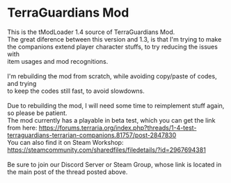 # TerraGuardians Mod
This is the tModLoader 1.4 source of TerraGuardians Mod.<br>
The great diference between this version and 1.3, is that I'm trying to make<br>
the companions extend player character stuffs, to try reducing the issues with<br>
item usages and mod recognitions.<br>
<br>
I'm rebuilding the mod from scratch, while avoiding copy/paste of codes, and trying<br>
to keep the codes still fast, to avoid slowdowns.<br>
<br>
Due to rebuilding the mod, I will need some time to reimplement stuff again,<br>
so please be patient.<br>
The mod currently has a playable in beta test, which you can get the link from here: https://forums.terraria.org/index.php?threads/1-4-test-terraguardians-terrarian-companions.81757/post-2847830 <br>
You can also find it on Steam Workshop: https://steamcommunity.com/sharedfiles/filedetails/?id=2967694381 <br>
<br>
Be sure to join our Discord Server or Steam Group, whose link is located in the main post of the thread posted above.
